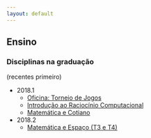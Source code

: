 ```yaml
---
layout: default
---
```


## Ensino

### Disciplinas na graduação

(recentes primeiro)
+ 2018.1
  + [Oficina: Torneio de Jogos](#)
  + [Introdução ao Raciocínio Computacional](#)
  + [Matemática e Cotiano](#)
+ 2018.2
  + [Matemática e Espaço (T3 e T4)](/CC/2018.2.ME)
